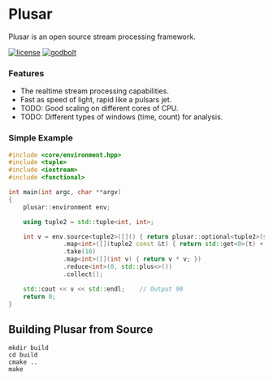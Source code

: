 # Plusar

Plusar is an open source stream processing framework.

[![license][badge.license]][license]
[![godbolt][badge.godbolt]][godbolt]

[badge.license]: https://img.shields.io/badge/license-MIT-blue.svg
[badge.godbolt]: https://img.shields.io/badge/try%20it-on%20godbolt-orange.svg

[license]: https://github.com/wwwVladislav/plusar/blob/master/LICENSE.md
[godbolt]: https://godbolt.org/g/M9Ccd7

### Features
* The realtime stream processing capabilities.
* Fast as speed of light, rapid like a pulsars jet.
* TODO: Good scaling on different cores of CPU.
* TODO: Different types of windows (time, count) for analysis.

### Simple Example
```cpp
#include <core/environment.hpp>
#include <tuple>
#include <iostream>
#include <functional>

int main(int argc, char **argv)
{
    plusar::environment env;

    using tuple2 = std::tuple<int, int>;

    int v = env.source<tuple2>([]() { return plusar::optional<tuple2>(std::make_tuple(1, 2)); })
               .map<int>([](tuple2 const &t) { return std::get<0>(t) + std::get<1>(t); })
               .take(10)
               .map<int>([](int v) { return v * v; })
               .reduce<int>(0, std::plus<>())
               .collect();

    std::cout << v << std::endl;    // Output 90
    return 0;
}
```

## Building Plusar from Source
```
mkdir build
cd build
cmake ..
make
```